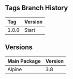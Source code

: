 ## Tags Branch History

Tag          | Version
:------------|:----------
 1.0.0       | Start
 
## Versions

Main Package  | Version
:-------------|:----------
 Alpine       | 3.8
